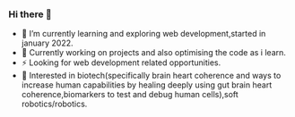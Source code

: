 ### Hi there 👋

- 🔭 I’m currently learning and exploring web development,started in january 2022.
- 🌱 Currently working on projects and also optimising the code as i learn.
- ⚡ Looking for web development related opportunities.
- 🌠 Interested in biotech(specifically brain heart coherence and ways to increase human capabilities by healing deeply using gut brain heart coherence,biomarkers to test and debug human cells),soft robotics/robotics. 


